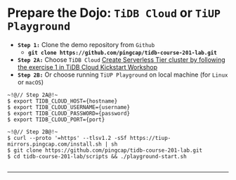 # Prepare the Dojo: `TiDB Cloud` or `TiUP Playground`
+ **`Step 1:`** Clone the demo repository from `Github`
  + **`git clone https://github.com/pingcap/tidb-course-201-lab.git`**
+ **`Step 2A:`** Choose `TiDB Cloud`
[Create Serverless Tier cluster by following the exercise 1 in TiDB Cloud Kickstart Workshop](https://eng.edu.pingcap.com/catalog/info/id:204)
+ **`Step 2B:`** Or choose running `TiUP Playground` on local machine (for `Linux` or `macOS`)
```
~!@// Step 2A@!~
$ export TIDB_CLOUD_HOST={hostname}
$ export TIDB_CLOUD_USERNAME={username}
$ export TIDB_CLOUD_PASSWORD={password}
$ export TIDB_CLOUD_PORT={port}
```
```
~!@// Step 2B@!~
$ curl --proto '=https' --tlsv1.2 -sSf https://tiup-mirrors.pingcap.com/install.sh | sh
$ git clone https://github.com/pingcap/tidb-course-201-lab.git
$ cd tidb-course-201-lab/scripts && ./playground-start.sh
```
```
```
----------------------------------------------------------------------------------------------------